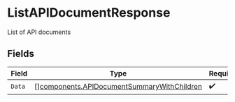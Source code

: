 # ListAPIDocumentResponse

List of API documents


## Fields

| Field                                                                                                    | Type                                                                                                     | Required                                                                                                 | Description                                                                                              |
| -------------------------------------------------------------------------------------------------------- | -------------------------------------------------------------------------------------------------------- | -------------------------------------------------------------------------------------------------------- | -------------------------------------------------------------------------------------------------------- |
| `Data`                                                                                                   | [][components.APIDocumentSummaryWithChildren](../../models/components/apidocumentsummarywithchildren.md) | :heavy_check_mark:                                                                                       | N/A                                                                                                      |